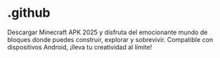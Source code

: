 # .github
Descargar Minecraft APK 2025 y disfruta del emocionante mundo de bloques donde puedes construir, explorar y sobrevivir. Compatible con dispositivos Android, ¡lleva tu creatividad al límite!

